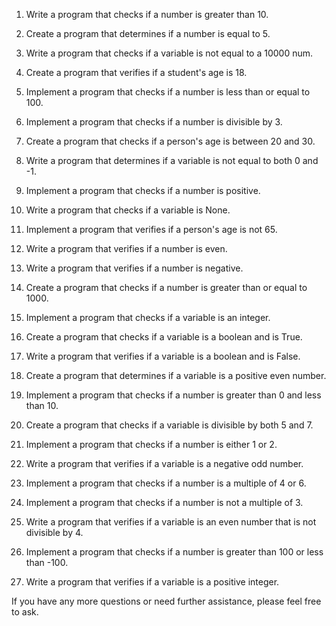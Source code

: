 1. Write a program that checks if a number is greater than 10.

2. Create a program that determines if a number is equal to 5.

3. Write a program that checks if a variable is not equal to a 10000 num.

4. Create a program that verifies if a student's age is 18.

5. Implement a program that checks if a number is less than or equal to 100.

6. Implement a program that checks if a number is divisible by 3.

7. Create a program that checks if a person's age is between 20 and 30.

8. Write a program that determines if a variable is not equal to both 0 and -1.

9. Implement a program that checks if a number is positive.

10. Write a program that checks if a variable is None.

11. Implement a program that verifies if a person's age is not 65.

12. Write a program that verifies if a number is even.

13. Write a program that verifies if a number is negative.

14. Create a program that checks if a number is greater than or equal to 1000.

15. Implement a program that checks if a variable is an integer.

16. Create a program that checks if a variable is a boolean and is True.

17. Write a program that verifies if a variable is a boolean and is False.

18. Create a program that determines if a variable is a positive even number.

19. Implement a program that checks if a number is greater than 0 and less than 10.

20. Create a program that checks if a variable is divisible by both 5 and 7.

21. Implement a program that checks if a number is either 1 or 2.

22. Write a program that verifies if a variable is a negative odd number.

23. Implement a program that checks if a number is a multiple of 4 or 6.

24. Implement a program that checks if a number is not a multiple of 3.

25. Write a program that verifies if a variable is an even number that is not divisible by 4.

26. Implement a program that checks if a number is greater than 100 or less than -100.

27. Write a program that verifies if a variable is a positive integer.

If you have any more questions or need further assistance, please feel free to ask.